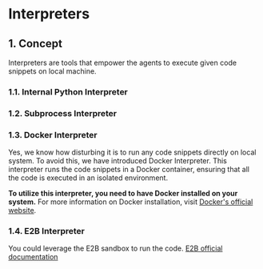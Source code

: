 # Interpreters

## 1. Concept
Interpreters are tools that empower the agents to execute given code snippets
on local machine. 

### 1.1. Internal Python Interpreter

### 1.2. Subprocess Interpreter

### 1.3. Docker Interpreter
Yes, we know how disturbing it is to run any code snippets directly on local
system. To avoid this, we have introduced Docker Interpreter. This interpreter 
runs the code snippets in a Docker container, ensuring that all the code is
executed in an isolated environment.

**To utilize this interpreter, you need to have Docker installed on your 
system.** For more information on Docker installation, visit
[Docker's official website](https://docs.docker.com/get-docker/).

### 1.4. E2B Interpreter
You could leverage the E2B sandbox to run the code. 
[E2B official documentation](https://e2b.dev/docs)